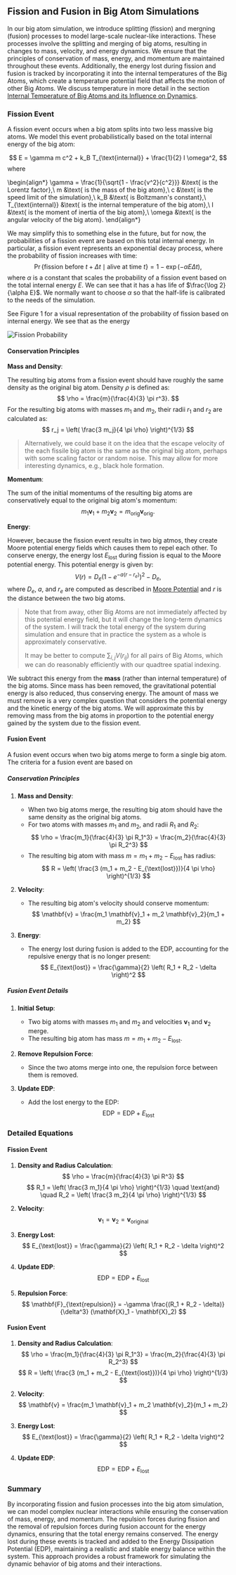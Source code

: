 ## Fission and Fusion in Big Atom Simulations

In our big atom simulation, we introduce splitting (fission) and mergning (fusion) processes to model
large-scale nuclear-like interactions. These processes involve the splitting and merging of big atoms,
resulting in changes to mass, velocity, and energy dynamics. We ensure that the principles of conservation
of mass, energy, and momentum are maintained throughout these events. Additionally, the energy lost during
fission and fusion is tracked by incorporating it into the internal temperatures of the Big Atoms,
which create a temperature potential field that affects the motion of other Big Atoms.
We discuss temperature in more detail in the section [Internal Temperature of Big Atoms and its Influence on Dynamics](./temperature-dynamics.md).

### Fission Event

A fission event occurs when a big atom splits into two less massive big atoms.
We model this event probabilistically based on the total internal energy of the big atom:

$$
E = \gamma m c^2 + k_B T_{\text{internal}} + \frac{1}{2} I \omega^2,
$$
where

\begin{align*}
\gamma = \frac{1}{\sqrt{1 - \frac{v^2}{c^2}}}	&\text{ is the Lorentz factor},\\
m						&\text{ is the mass of the big atom},\\
c						&\text{ is the speed limit of the simulation},\\
k_B						&\text{ is Boltzmann's constant},\\
T_{\text{internal}}				&\text{ is the internal temperature of the big atom},\\
I						&\text{ is the moment of inertia of the big atom},\\
\omega						&\text{ is the angular velocity of the big atom}.
\end{align*}

We may simplify this to something else in the future, but for now, the probabilities of a
fission event are based on this total internal energy. In particular, a fission event represents
an exponential decay process, where the probability of fission increases with time:
$$
\Pr\{\text{fission before $t + \Delta t$} \mid \text{alive at time $t$}\} = 1 - \exp(-\alpha E \Delta t),
$$
where $\alpha$ is a constant that scales the probability of a fission event based on the total internal energy $E$. 
We can see that it has a has life of $\frac{\log 2}{\alpha E}$. We normally want to choose $\alpha$ so that the half-life is calibrated to the needs of the simulation.

See Figure 1 for a visual representation of the probability of fission based on internal energy. We see that as the energy 

![Fission Probability](./energy-fission-prob.png)

#### Conservation Principles

**Mass and Density**:

The resulting big atoms from a fission event should have roughly the same density as the original big atom.
Density $\rho$ is defined as:
$$
\rho = \frac{m}{\frac{4}{3} \pi r^3}.
$$
For the resulting big atoms with masses $m_1$ and $m_2$, their radii $r_1$ and $r_2$ are calculated as:
$$
   r_j = \left( \frac{3 m_j}{4 \pi \rho} \right)^{1/3}
$$

> Alternatively, we could base it on the idea that the escape velocity of the each fissile big atom is the same as the original big atom, perhaps with some scaling factor or random noise. This may allow for more interesting dynamics, e.g., black hole formation.

**Momentum**:

The sum of the initial momentums of the resulting big atoms are conservatively equal to the original big atom's momentum:
$$
     m_1 \mathbf{v}_1 + m_2 \mathbf{v}_2 = m_{\text{orig}} \mathbf{v}_{\text{orig}}.
$$

**Energy**:

However, because the fission event results in two big atmos, they create Moore potential energy fields
which causes them to repel each other. To conserve energy, the energy lost $E_{\text{lost}}$ during
fission is equal to the Moore potential energy. This potential energy is given by:
$$
   V(r) = D_e \left(1 - e^{-a(r - r_e)}\right)^2 - D_e,
$$
where $D_e$, $a$, and $r_e$ are computed as described in [Moore Potential](./moore-potential.md) and $r$
is the distance between the two big atoms.

> Note that from away, other Big Atoms are not immediately affected by this potential energy field,
> but it will change the long-term dynamics of the system. I will track the total energy of the
> system during simulation and ensure that in practice the system as a whole is approximately conservative.
>
> It may be better to compute $\sum_{i,j} V(r_{ij})$ for all pairs of Big Atoms, which we can do
> reasonably efficiently with our quadtree spatial indexing.

We subtract this energy from the **mass** (rather than internal temperature) of the big atoms.
Since mass has been removed, the gravitational potential energy is also reduced, thus conserving energy.
The amount of mass we must remove is a very complex question that considers the potential energy 
and the kinetic energy of the big atoms. We will approximate this by removing mass from the big atoms
in proportion to the potential energy gained by the system due to the fission event.

#### Fusion Event

A fusion event occurs when two big atoms merge to form a single big atom. The criteria for a fusion event
are based on 


##### Conservation Principles

1. **Mass and Density**:
   - When two big atoms merge, the resulting big atom should have the same density as the original big atoms.
   - For two atoms with masses $m_1$ and $m_2$, and radii $R_1$ and $R_2$:
     $$
     \rho = \frac{m_1}{\frac{4}{3} \pi R_1^3} = \frac{m_2}{\frac{4}{3} \pi R_2^3}
     $$
   - The resulting big atom with mass $m = m_1 + m_2 - E_{\text{lost}}$ has radius:
     $$
     R = \left( \frac{3 (m_1 + m_2 - E_{\text{lost}})}{4 \pi \rho} \right)^{1/3}
     $$

2. **Velocity**:
   - The resulting big atom's velocity should conserve momentum:
     $$
     \mathbf{v} = \frac{m_1 \mathbf{v}_1 + m_2 \mathbf{v}_2}{m_1 + m_2}
     $$

3. **Energy**:
   - The energy lost during fusion is added to the EDP, accounting for the repulsive energy that is no longer present:
     $$
     E_{\text{lost}} = \frac{\gamma}{2} \left( R_1 + R_2 - \delta \right)^2
     $$

##### Fusion Event Details

1. **Initial Setup**:
   - Two big atoms with masses $m_1$ and $m_2$ and velocities $\mathbf{v}_1$ and $\mathbf{v}_2$ merge.
   - The resulting big atom has mass $m = m_1 + m_2 - E_{\text{lost}}$.

2. **Remove Repulsion Force**:
   - Since the two atoms merge into one, the repulsion force between them is removed.

3. **Update EDP**:
   - Add the lost energy to the EDP:
     $$
     \text{EDP} = \text{EDP} + E_{\text{lost}}
     $$

### Detailed Equations

#### Fission Event

1. **Density and Radius Calculation**:
   $$
   \rho = \frac{m}{\frac{4}{3} \pi R^3}
   $$
   $$
   R_1 = \left( \frac{3 m_1}{4 \pi \rho} \right)^{1/3} \quad \text{and} \quad R_2 = \left( \frac{3 m_2}{4 \pi \rho} \right)^{1/3}
   $$

2. **Velocity**:
   $$
   \mathbf{v}_1 = \mathbf{v}_2 = \mathbf{v}_{\text{original}}
   $$

3. **Energy Lost**:
   $$
   E_{\text{lost}} = \frac{\gamma}{2} \left( R_1 + R_2 - \delta \right)^2
   $$

4. **Update EDP**:
   $$
   \text{EDP} = \text{EDP} + E_{\text{lost}}
   $$

5. **Repulsion Force**:
   $$
   \mathbf{F}_{\text{repulsion}} = -\gamma \frac{(R_1 + R_2 - \delta)}{\delta^3} (\mathbf{X}_1 - \mathbf{X}_2)
   $$

#### Fusion Event

1. **Density and Radius Calculation**:
   $$
   \rho = \frac{m_1}{\frac{4}{3} \pi R_1^3} = \frac{m_2}{\frac{4}{3} \pi R_2^3}
   $$
   $$
   R = \left( \frac{3 (m_1 + m_2 - E_{\text{lost}})}{4 \pi \rho} \right)^{1/3}
   $$

2. **Velocity**:
   $$
   \mathbf{v} = \frac{m_1 \mathbf{v}_1 + m_2 \mathbf{v}_2}{m_1 + m_2}
   $$

3. **Energy Lost**:
   $$
   E_{\text{lost}} = \frac{\gamma}{2} \left( R_1 + R_2 - \delta \right)^2
   $$

4. **Update EDP**:
   $$
   \text{EDP} = \text{EDP} + E_{\text{lost}}
   $$

### Summary

By incorporating fission and fusion processes into the big atom simulation, we can model complex nuclear interactions while ensuring the conservation of mass, energy, and momentum. The repulsion forces during fission and the removal of repulsion forces during fusion account for the energy dynamics, ensuring that the total energy remains conserved. The energy lost during these events is tracked and added to the Energy Dissipation Potential (EDP), maintaining a realistic and stable energy balance within the system. This approach provides a robust framework for simulating the dynamic behavior of big atoms and their interactions.
